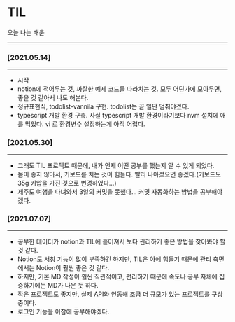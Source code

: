 # TIL

오늘 나는 배운

---

### [2021.05.14]

---

- 시작
- notion에 적어두는 것, 짜잘한 예제 코드들 따라치는 것. 모두 어딘가에 모아두면, 좋을 것 같아서 나도 해본다.
- 정규표현식, todolist-vannila 구현. todolist는 곧 일단 멈춰야겠다.
- typescript 개발 환경 구축. 사실 typescript 개발 환경이라기보다 nvm 설치에 애를 먹었다. vi 로 환경변수 설정하는게 아직 어렵다.

### [2021.05.30] 

---

- 그래도 TIL 프로젝트 때문에, 내가 언제 어떤 공부를 했는지 알 수 있게 되었다.
- 몸이 좋지 않아서, 키보드를 치는 것이 힘들다. 빨리 나아졌으면 좋겠다.(키보드도 35g 키압을 가진 것으로 변경하였다...)
- 제주도 여행을 다녀와서 3일의 커밋을 못했다... 커밋 자동화하는 방법을 공부해야겠다.

### [2021.07.07]

---

- 공부한 데이터가 notion과 TIL에 흩어져서 보다 관리하기 좋은 방법을 찾아봐야 할 것 같다.
- Notion도 서칭 기능이 많이 부족하긴 하지만, TIL은 아예 힘들기 때문에 관리 측면에서는  Notion이 훨씬 좋은 것 같다.
- 하지만, 기본 MD 작성이 훨씬 직관적이고, 편리하기 때문에 속도나 공부 자체에 집중하기에는 MD가 나은 듯 하다.
- 작은 프로젝트도 좋지만, 실제 API와 연동해 조금 더 규모가 있는 프로젝트를 구상 중이다.
- 로그인 기능을 이참에 공부해야겠다.



